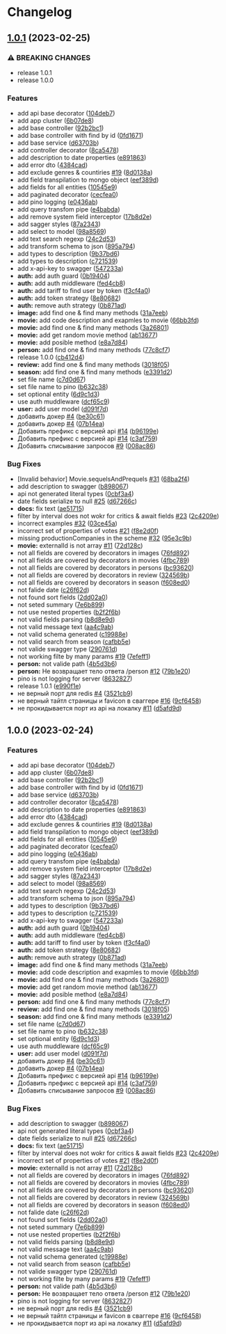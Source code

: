 # Changelog

## [1.0.1](https://github.com/mdwitr0/kinopoiskdev/compare/kinopooiskdev_api-v1.0.0...kinopooiskdev_api-v1.0.1) (2023-02-25)


### ⚠ BREAKING CHANGES

* release 1.0.1
* release 1.0.0

### Features

* add api base decorator ([104deb7](https://github.com/mdwitr0/kinopoiskdev/commit/104deb7815a46514552007a1490a0229fede987a))
* add app cluster ([6b07de8](https://github.com/mdwitr0/kinopoiskdev/commit/6b07de87721f8070c6536022ee2d3bf10df7d919))
* add base controller ([92b2bc1](https://github.com/mdwitr0/kinopoiskdev/commit/92b2bc1523f03e8d25d85485a85d632444fd6d2f))
* add base controller with find by id ([0fd1671](https://github.com/mdwitr0/kinopoiskdev/commit/0fd16711e88ced35468d60066663a63e1a2a3c4c))
* add base service ([d63703b](https://github.com/mdwitr0/kinopoiskdev/commit/d63703b69d8e63f3787b772025c006c0a5b2c060))
* add controller decorator ([8ca5478](https://github.com/mdwitr0/kinopoiskdev/commit/8ca5478596cb6b854fe4e9b3480952b43a955ee1))
* add description to date properties ([e891863](https://github.com/mdwitr0/kinopoiskdev/commit/e891863b200fc7501f7f36393391398a6660d71c))
* add error dto ([4384cad](https://github.com/mdwitr0/kinopoiskdev/commit/4384cadd9cf81f4226a4308a058dd6c7ba192064))
* add exclude genres & countiries [#19](https://github.com/mdwitr0/kinopoiskdev/issues/19) ([8d0138a](https://github.com/mdwitr0/kinopoiskdev/commit/8d0138abbb711964068d6fefac38efced0596cfb))
* add field transpilation to mongo object ([eef389d](https://github.com/mdwitr0/kinopoiskdev/commit/eef389d04974b906c25f4bf2adba298d3edec753))
* add fields for all entities ([10545e9](https://github.com/mdwitr0/kinopoiskdev/commit/10545e90895fe797f7d77e1ae8887cd63c1cb4fb))
* add paginated decorator ([cecfea0](https://github.com/mdwitr0/kinopoiskdev/commit/cecfea0b589f84d3e4b0afa14383c07e3828be18))
* add pino logging ([e0436ab](https://github.com/mdwitr0/kinopoiskdev/commit/e0436ab5c84d5e3e40a9d9c7ff4fb07e278641b5))
* add query transfom pipe ([e4babda](https://github.com/mdwitr0/kinopoiskdev/commit/e4babda53fd66f5ca76de19fcc2d71cfd0948a16))
* add remove system field interceptor ([17b8d2e](https://github.com/mdwitr0/kinopoiskdev/commit/17b8d2e5824a82d423b76b5d55fda9d8b15c1ceb))
* add sagger styles ([87a2343](https://github.com/mdwitr0/kinopoiskdev/commit/87a2343d95c08e66c671c416e5bdd1348c41d1e6))
* add select to model ([98a8569](https://github.com/mdwitr0/kinopoiskdev/commit/98a8569094f1b133113273fc66a1b7215817e4b4))
* add text search regexp ([24c2d53](https://github.com/mdwitr0/kinopoiskdev/commit/24c2d53fb22d996e6643bc4f85e2e7ab205ab34d))
* add transform schema to json ([895a794](https://github.com/mdwitr0/kinopoiskdev/commit/895a7940f4dadac522515a792e8081b39afb9831))
* add types to description ([9b37bd6](https://github.com/mdwitr0/kinopoiskdev/commit/9b37bd6ee30bfa71eae7c4c4768065bf72713b13))
* add types to description ([c721539](https://github.com/mdwitr0/kinopoiskdev/commit/c7215393690eafeff138d559855f4c1349959546))
* add x-api-key to swagger ([547233a](https://github.com/mdwitr0/kinopoiskdev/commit/547233aa5acac0dcd5c36aedebb93e50475b0390))
* **auth:** add auth guard ([0b19404](https://github.com/mdwitr0/kinopoiskdev/commit/0b1940429fecd5ccda19689bdd52b59dafaff66a))
* **auth:** add auth middleware ([fed4cb8](https://github.com/mdwitr0/kinopoiskdev/commit/fed4cb8bc9f0f6190cd8edb0a97b966ad0c6e03b))
* **auth:** add tariff to find user by token ([f3cf4a0](https://github.com/mdwitr0/kinopoiskdev/commit/f3cf4a08f37c556e6197eacb4bf021d394be3605))
* **auth:** add token strategy ([8e80682](https://github.com/mdwitr0/kinopoiskdev/commit/8e806825c869fbd04cbacc21b06768326f3057cb))
* **auth:** remove auth strategy ([0b871ad](https://github.com/mdwitr0/kinopoiskdev/commit/0b871ad17b8de10496123241aa6bdce2e36b36bb))
* **image:** add find one & find many methods ([31a7eeb](https://github.com/mdwitr0/kinopoiskdev/commit/31a7eeb57cbc401267dc08447ff63d1c702d6331))
* **movie:** add code description and exapmles to movie ([66bb3fd](https://github.com/mdwitr0/kinopoiskdev/commit/66bb3fdbbe88df42d7058d8fa9251ee692a800e6))
* **movie:** add find one & find many methods ([3a26801](https://github.com/mdwitr0/kinopoiskdev/commit/3a26801880fa9211ffcb6ce0b1cbc19591dbb8c7))
* **movie:** add get random movie method ([ab13677](https://github.com/mdwitr0/kinopoiskdev/commit/ab13677f708e932869a4d26eee14d2ab8d2832a7))
* **movie:** add posible method ([e8a7d84](https://github.com/mdwitr0/kinopoiskdev/commit/e8a7d84896073c679140a214ff9911139332e42c))
* **person:** add find one & find many methods ([77c8cf7](https://github.com/mdwitr0/kinopoiskdev/commit/77c8cf78d0f39e62ddb7b2847722a312a52d6619))
* release 1.0.0 ([cb412d4](https://github.com/mdwitr0/kinopoiskdev/commit/cb412d41c261b6298d9049da0411422ebfcdc276))
* **review:** add find one & find many methods ([3018f05](https://github.com/mdwitr0/kinopoiskdev/commit/3018f05f9d021f928223d381a4b2d4644b9e8528))
* **season:** add find one & find many methods ([e3391d2](https://github.com/mdwitr0/kinopoiskdev/commit/e3391d2e9378d07910b6eb02106490deb774e0c9))
* set file name ([c7d0d67](https://github.com/mdwitr0/kinopoiskdev/commit/c7d0d6700e13a7e9998212f556690b5d9381dd03))
* set file name to pino ([b632c38](https://github.com/mdwitr0/kinopoiskdev/commit/b632c387e2673ce3ddad13fd28f8cca7942957f1))
* set optional entity ([6d9c1d3](https://github.com/mdwitr0/kinopoiskdev/commit/6d9c1d3efe62fdbce76777dde10f67a80e1728d8))
* use auth muddleware ([dcf65c9](https://github.com/mdwitr0/kinopoiskdev/commit/dcf65c9219b30aad484ffb6018ec958a0361e534))
* **user:** add user model ([d091f7d](https://github.com/mdwitr0/kinopoiskdev/commit/d091f7dab73b1367281efd29f23c933d605d17dc))
* добавить докер [#4](https://github.com/mdwitr0/kinopoiskdev/issues/4) ([be30c61](https://github.com/mdwitr0/kinopoiskdev/commit/be30c61d9beb59301ac07af195f348a09d329098))
* добавить докер [#4](https://github.com/mdwitr0/kinopoiskdev/issues/4) ([07b14ea](https://github.com/mdwitr0/kinopoiskdev/commit/07b14eab37d162fe57abb91f6b001640393a8508))
* Добавить префикс c версией api [#14](https://github.com/mdwitr0/kinopoiskdev/issues/14) ([b96199e](https://github.com/mdwitr0/kinopoiskdev/commit/b96199ed773187e42756aed2d4bbfcaf82195ab5))
* Добавить префикс c версией api [#14](https://github.com/mdwitr0/kinopoiskdev/issues/14) ([c3af759](https://github.com/mdwitr0/kinopoiskdev/commit/c3af7594edde98b515bca8348940409e8a619414))
* Добавить списывание запросов [#9](https://github.com/mdwitr0/kinopoiskdev/issues/9) ([008ac86](https://github.com/mdwitr0/kinopoiskdev/commit/008ac86276d4bf85a92a9556647ed7a05945806f))


### Bug Fixes

* [Invalid behavior] Movie.sequelsAndPrequels [#31](https://github.com/mdwitr0/kinopoiskdev/issues/31) ([68ba2f4](https://github.com/mdwitr0/kinopoiskdev/commit/68ba2f4438d3f97e8b1da248f4c84d03c5eb7b01))
* add description to swagger ([b898067](https://github.com/mdwitr0/kinopoiskdev/commit/b898067fa09c340b6820765351b53e349afb674d))
* api not generated literal types ([0cbf3a4](https://github.com/mdwitr0/kinopoiskdev/commit/0cbf3a43edaa49f9ae76aa3bb315d029727bb7c1))
* date fields serialize to null [#25](https://github.com/mdwitr0/kinopoiskdev/issues/25) ([d67266c](https://github.com/mdwitr0/kinopoiskdev/commit/d67266c5ede677239f027b04e87cce010e22923d))
* **docs:** fix text ([ae51715](https://github.com/mdwitr0/kinopoiskdev/commit/ae5171517cefed225d01a3e6fdadcac26ee7532c))
* filter by interval does not wokr for critics & await fields [#23](https://github.com/mdwitr0/kinopoiskdev/issues/23) ([2c4209e](https://github.com/mdwitr0/kinopoiskdev/commit/2c4209eb1a34f6af7981bb468b62a134b1aec79e))
* incorrect examples [#32](https://github.com/mdwitr0/kinopoiskdev/issues/32) ([03ce45a](https://github.com/mdwitr0/kinopoiskdev/commit/03ce45a74baf1ace38a6f562f2f834f3b1768e2c))
* incorrect set of properties of votes [#21](https://github.com/mdwitr0/kinopoiskdev/issues/21) ([f8e2d0f](https://github.com/mdwitr0/kinopoiskdev/commit/f8e2d0f27ae43daf36bdcbd0928a0424e12a45cc))
* missing productionCompanies in the scheme [#32](https://github.com/mdwitr0/kinopoiskdev/issues/32) ([95e3c9b](https://github.com/mdwitr0/kinopoiskdev/commit/95e3c9bf7b3bbd01b7e5cd261b7fbbe047ceb12e))
* **movie:** externalId is not array [#11](https://github.com/mdwitr0/kinopoiskdev/issues/11) ([72d128c](https://github.com/mdwitr0/kinopoiskdev/commit/72d128c91cce06141f9e35bee8c64a306b696fae))
* not all fields are covered by decorators in images ([76fd892](https://github.com/mdwitr0/kinopoiskdev/commit/76fd89207ee7da5ee4a42b656c3c6366e0609d9e))
* not all fields are covered by decorators in movies ([4fbc789](https://github.com/mdwitr0/kinopoiskdev/commit/4fbc78940da65770688909ef0baf6d90e11a50c7))
* not all fields are covered by decorators in persons ([bc93620](https://github.com/mdwitr0/kinopoiskdev/commit/bc93620366faa681a4410aaa249eeb9849720f49))
* not all fields are covered by decorators in review ([324569b](https://github.com/mdwitr0/kinopoiskdev/commit/324569b52bab962a728ce884c82973a45910c8c8))
* not all fields are covered by decorators in season ([f608ed0](https://github.com/mdwitr0/kinopoiskdev/commit/f608ed0f51bb2d8967195520e9e5273e5a9a511a))
* not falide date ([c26f62d](https://github.com/mdwitr0/kinopoiskdev/commit/c26f62d9b54276379fce89ca4c0ace68e1312903))
* not found sort fields ([2dd02a0](https://github.com/mdwitr0/kinopoiskdev/commit/2dd02a0b17e26051d441058d30685301ef7016d8))
* not seted summary ([7e6b899](https://github.com/mdwitr0/kinopoiskdev/commit/7e6b899cf0bd08918108e9e35b4ebc1c53077a8a))
* not use nested properties ([b2f2f6b](https://github.com/mdwitr0/kinopoiskdev/commit/b2f2f6bdc1303e52388f75ffcd64268c83a1cfc8))
* not valid fields parsing ([b8d8e9d](https://github.com/mdwitr0/kinopoiskdev/commit/b8d8e9d67f3a758ee685cb16155fa84ee9476ef1))
* not valid message text ([aa4c9ab](https://github.com/mdwitr0/kinopoiskdev/commit/aa4c9abdc8aee21541949cf3d1853b18db07c312))
* not valid schema generated ([c19988e](https://github.com/mdwitr0/kinopoiskdev/commit/c19988ef1c56c1230b29b3ce42f34f9deed144f2))
* not valid search from season ([cafbb5e](https://github.com/mdwitr0/kinopoiskdev/commit/cafbb5e8e8b895a948df5ba7a9cd28045a3be271))
* not valide swagger type ([290761d](https://github.com/mdwitr0/kinopoiskdev/commit/290761d0378d5284559be295b968415680b6944e))
* not working filte by many params [#19](https://github.com/mdwitr0/kinopoiskdev/issues/19) ([7efeff1](https://github.com/mdwitr0/kinopoiskdev/commit/7efeff137a844162c619eb9db7e8ca9f98b36ee8))
* **person:** not valide path ([4b5d3b6](https://github.com/mdwitr0/kinopoiskdev/commit/4b5d3b6aa8076c8cf3bcee6ab854375f6585da24))
* **person:** Не возвращает тело ответа /person [#12](https://github.com/mdwitr0/kinopoiskdev/issues/12) ([79b1e20](https://github.com/mdwitr0/kinopoiskdev/commit/79b1e20bce47868ad635818041ce213034cec11a))
* pino is not logging for server ([8632827](https://github.com/mdwitr0/kinopoiskdev/commit/86328275b37a145e943fae32acf8cf83fe9b43ff))
* release 1.0.1 ([e990f1e](https://github.com/mdwitr0/kinopoiskdev/commit/e990f1e51bec32befe9d8ad33071812d1c6c26c0))
* не верный порт для redis [#4](https://github.com/mdwitr0/kinopoiskdev/issues/4) ([3521cb9](https://github.com/mdwitr0/kinopoiskdev/commit/3521cb9898033015689b1c79fe75308982394cc0))
* не верный тайтл страницы и favicon в сваггере [#16](https://github.com/mdwitr0/kinopoiskdev/issues/16) ([9cf6458](https://github.com/mdwitr0/kinopoiskdev/commit/9cf645871e39260a768b9a63cbf14555c42ec2e6))
* не прокидывается порт из api на локалку [#11](https://github.com/mdwitr0/kinopoiskdev/issues/11) ([d5afd9d](https://github.com/mdwitr0/kinopoiskdev/commit/d5afd9d058567686477229f146d306f3a1c9026f))

## 1.0.0 (2023-02-24)


### Features

* add api base decorator ([104deb7](https://github.com/mdwitr0/kinopoiskdev/commit/104deb7815a46514552007a1490a0229fede987a))
* add app cluster ([6b07de8](https://github.com/mdwitr0/kinopoiskdev/commit/6b07de87721f8070c6536022ee2d3bf10df7d919))
* add base controller ([92b2bc1](https://github.com/mdwitr0/kinopoiskdev/commit/92b2bc1523f03e8d25d85485a85d632444fd6d2f))
* add base controller with find by id ([0fd1671](https://github.com/mdwitr0/kinopoiskdev/commit/0fd16711e88ced35468d60066663a63e1a2a3c4c))
* add base service ([d63703b](https://github.com/mdwitr0/kinopoiskdev/commit/d63703b69d8e63f3787b772025c006c0a5b2c060))
* add controller decorator ([8ca5478](https://github.com/mdwitr0/kinopoiskdev/commit/8ca5478596cb6b854fe4e9b3480952b43a955ee1))
* add description to date properties ([e891863](https://github.com/mdwitr0/kinopoiskdev/commit/e891863b200fc7501f7f36393391398a6660d71c))
* add error dto ([4384cad](https://github.com/mdwitr0/kinopoiskdev/commit/4384cadd9cf81f4226a4308a058dd6c7ba192064))
* add exclude genres & countiries [#19](https://github.com/mdwitr0/kinopoiskdev/issues/19) ([8d0138a](https://github.com/mdwitr0/kinopoiskdev/commit/8d0138abbb711964068d6fefac38efced0596cfb))
* add field transpilation to mongo object ([eef389d](https://github.com/mdwitr0/kinopoiskdev/commit/eef389d04974b906c25f4bf2adba298d3edec753))
* add fields for all entities ([10545e9](https://github.com/mdwitr0/kinopoiskdev/commit/10545e90895fe797f7d77e1ae8887cd63c1cb4fb))
* add paginated decorator ([cecfea0](https://github.com/mdwitr0/kinopoiskdev/commit/cecfea0b589f84d3e4b0afa14383c07e3828be18))
* add pino logging ([e0436ab](https://github.com/mdwitr0/kinopoiskdev/commit/e0436ab5c84d5e3e40a9d9c7ff4fb07e278641b5))
* add query transfom pipe ([e4babda](https://github.com/mdwitr0/kinopoiskdev/commit/e4babda53fd66f5ca76de19fcc2d71cfd0948a16))
* add remove system field interceptor ([17b8d2e](https://github.com/mdwitr0/kinopoiskdev/commit/17b8d2e5824a82d423b76b5d55fda9d8b15c1ceb))
* add sagger styles ([87a2343](https://github.com/mdwitr0/kinopoiskdev/commit/87a2343d95c08e66c671c416e5bdd1348c41d1e6))
* add select to model ([98a8569](https://github.com/mdwitr0/kinopoiskdev/commit/98a8569094f1b133113273fc66a1b7215817e4b4))
* add text search regexp ([24c2d53](https://github.com/mdwitr0/kinopoiskdev/commit/24c2d53fb22d996e6643bc4f85e2e7ab205ab34d))
* add transform schema to json ([895a794](https://github.com/mdwitr0/kinopoiskdev/commit/895a7940f4dadac522515a792e8081b39afb9831))
* add types to description ([9b37bd6](https://github.com/mdwitr0/kinopoiskdev/commit/9b37bd6ee30bfa71eae7c4c4768065bf72713b13))
* add types to description ([c721539](https://github.com/mdwitr0/kinopoiskdev/commit/c7215393690eafeff138d559855f4c1349959546))
* add x-api-key to swagger ([547233a](https://github.com/mdwitr0/kinopoiskdev/commit/547233aa5acac0dcd5c36aedebb93e50475b0390))
* **auth:** add auth guard ([0b19404](https://github.com/mdwitr0/kinopoiskdev/commit/0b1940429fecd5ccda19689bdd52b59dafaff66a))
* **auth:** add auth middleware ([fed4cb8](https://github.com/mdwitr0/kinopoiskdev/commit/fed4cb8bc9f0f6190cd8edb0a97b966ad0c6e03b))
* **auth:** add tariff to find user by token ([f3cf4a0](https://github.com/mdwitr0/kinopoiskdev/commit/f3cf4a08f37c556e6197eacb4bf021d394be3605))
* **auth:** add token strategy ([8e80682](https://github.com/mdwitr0/kinopoiskdev/commit/8e806825c869fbd04cbacc21b06768326f3057cb))
* **auth:** remove auth strategy ([0b871ad](https://github.com/mdwitr0/kinopoiskdev/commit/0b871ad17b8de10496123241aa6bdce2e36b36bb))
* **image:** add find one & find many methods ([31a7eeb](https://github.com/mdwitr0/kinopoiskdev/commit/31a7eeb57cbc401267dc08447ff63d1c702d6331))
* **movie:** add code description and exapmles to movie ([66bb3fd](https://github.com/mdwitr0/kinopoiskdev/commit/66bb3fdbbe88df42d7058d8fa9251ee692a800e6))
* **movie:** add find one & find many methods ([3a26801](https://github.com/mdwitr0/kinopoiskdev/commit/3a26801880fa9211ffcb6ce0b1cbc19591dbb8c7))
* **movie:** add get random movie method ([ab13677](https://github.com/mdwitr0/kinopoiskdev/commit/ab13677f708e932869a4d26eee14d2ab8d2832a7))
* **movie:** add posible method ([e8a7d84](https://github.com/mdwitr0/kinopoiskdev/commit/e8a7d84896073c679140a214ff9911139332e42c))
* **person:** add find one & find many methods ([77c8cf7](https://github.com/mdwitr0/kinopoiskdev/commit/77c8cf78d0f39e62ddb7b2847722a312a52d6619))
* **review:** add find one & find many methods ([3018f05](https://github.com/mdwitr0/kinopoiskdev/commit/3018f05f9d021f928223d381a4b2d4644b9e8528))
* **season:** add find one & find many methods ([e3391d2](https://github.com/mdwitr0/kinopoiskdev/commit/e3391d2e9378d07910b6eb02106490deb774e0c9))
* set file name ([c7d0d67](https://github.com/mdwitr0/kinopoiskdev/commit/c7d0d6700e13a7e9998212f556690b5d9381dd03))
* set file name to pino ([b632c38](https://github.com/mdwitr0/kinopoiskdev/commit/b632c387e2673ce3ddad13fd28f8cca7942957f1))
* set optional entity ([6d9c1d3](https://github.com/mdwitr0/kinopoiskdev/commit/6d9c1d3efe62fdbce76777dde10f67a80e1728d8))
* use auth muddleware ([dcf65c9](https://github.com/mdwitr0/kinopoiskdev/commit/dcf65c9219b30aad484ffb6018ec958a0361e534))
* **user:** add user model ([d091f7d](https://github.com/mdwitr0/kinopoiskdev/commit/d091f7dab73b1367281efd29f23c933d605d17dc))
* добавить докер [#4](https://github.com/mdwitr0/kinopoiskdev/issues/4) ([be30c61](https://github.com/mdwitr0/kinopoiskdev/commit/be30c61d9beb59301ac07af195f348a09d329098))
* добавить докер [#4](https://github.com/mdwitr0/kinopoiskdev/issues/4) ([07b14ea](https://github.com/mdwitr0/kinopoiskdev/commit/07b14eab37d162fe57abb91f6b001640393a8508))
* Добавить префикс c версией api [#14](https://github.com/mdwitr0/kinopoiskdev/issues/14) ([b96199e](https://github.com/mdwitr0/kinopoiskdev/commit/b96199ed773187e42756aed2d4bbfcaf82195ab5))
* Добавить префикс c версией api [#14](https://github.com/mdwitr0/kinopoiskdev/issues/14) ([c3af759](https://github.com/mdwitr0/kinopoiskdev/commit/c3af7594edde98b515bca8348940409e8a619414))
* Добавить списывание запросов [#9](https://github.com/mdwitr0/kinopoiskdev/issues/9) ([008ac86](https://github.com/mdwitr0/kinopoiskdev/commit/008ac86276d4bf85a92a9556647ed7a05945806f))


### Bug Fixes

* add description to swagger ([b898067](https://github.com/mdwitr0/kinopoiskdev/commit/b898067fa09c340b6820765351b53e349afb674d))
* api not generated literal types ([0cbf3a4](https://github.com/mdwitr0/kinopoiskdev/commit/0cbf3a43edaa49f9ae76aa3bb315d029727bb7c1))
* date fields serialize to null [#25](https://github.com/mdwitr0/kinopoiskdev/issues/25) ([d67266c](https://github.com/mdwitr0/kinopoiskdev/commit/d67266c5ede677239f027b04e87cce010e22923d))
* **docs:** fix text ([ae51715](https://github.com/mdwitr0/kinopoiskdev/commit/ae5171517cefed225d01a3e6fdadcac26ee7532c))
* filter by interval does not wokr for critics & await fields [#23](https://github.com/mdwitr0/kinopoiskdev/issues/23) ([2c4209e](https://github.com/mdwitr0/kinopoiskdev/commit/2c4209eb1a34f6af7981bb468b62a134b1aec79e))
* incorrect set of properties of votes [#21](https://github.com/mdwitr0/kinopoiskdev/issues/21) ([f8e2d0f](https://github.com/mdwitr0/kinopoiskdev/commit/f8e2d0f27ae43daf36bdcbd0928a0424e12a45cc))
* **movie:** externalId is not array [#11](https://github.com/mdwitr0/kinopoiskdev/issues/11) ([72d128c](https://github.com/mdwitr0/kinopoiskdev/commit/72d128c91cce06141f9e35bee8c64a306b696fae))
* not all fields are covered by decorators in images ([76fd892](https://github.com/mdwitr0/kinopoiskdev/commit/76fd89207ee7da5ee4a42b656c3c6366e0609d9e))
* not all fields are covered by decorators in movies ([4fbc789](https://github.com/mdwitr0/kinopoiskdev/commit/4fbc78940da65770688909ef0baf6d90e11a50c7))
* not all fields are covered by decorators in persons ([bc93620](https://github.com/mdwitr0/kinopoiskdev/commit/bc93620366faa681a4410aaa249eeb9849720f49))
* not all fields are covered by decorators in review ([324569b](https://github.com/mdwitr0/kinopoiskdev/commit/324569b52bab962a728ce884c82973a45910c8c8))
* not all fields are covered by decorators in season ([f608ed0](https://github.com/mdwitr0/kinopoiskdev/commit/f608ed0f51bb2d8967195520e9e5273e5a9a511a))
* not falide date ([c26f62d](https://github.com/mdwitr0/kinopoiskdev/commit/c26f62d9b54276379fce89ca4c0ace68e1312903))
* not found sort fields ([2dd02a0](https://github.com/mdwitr0/kinopoiskdev/commit/2dd02a0b17e26051d441058d30685301ef7016d8))
* not seted summary ([7e6b899](https://github.com/mdwitr0/kinopoiskdev/commit/7e6b899cf0bd08918108e9e35b4ebc1c53077a8a))
* not use nested properties ([b2f2f6b](https://github.com/mdwitr0/kinopoiskdev/commit/b2f2f6bdc1303e52388f75ffcd64268c83a1cfc8))
* not valid fields parsing ([b8d8e9d](https://github.com/mdwitr0/kinopoiskdev/commit/b8d8e9d67f3a758ee685cb16155fa84ee9476ef1))
* not valid message text ([aa4c9ab](https://github.com/mdwitr0/kinopoiskdev/commit/aa4c9abdc8aee21541949cf3d1853b18db07c312))
* not valid schema generated ([c19988e](https://github.com/mdwitr0/kinopoiskdev/commit/c19988ef1c56c1230b29b3ce42f34f9deed144f2))
* not valid search from season ([cafbb5e](https://github.com/mdwitr0/kinopoiskdev/commit/cafbb5e8e8b895a948df5ba7a9cd28045a3be271))
* not valide swagger type ([290761d](https://github.com/mdwitr0/kinopoiskdev/commit/290761d0378d5284559be295b968415680b6944e))
* not working filte by many params [#19](https://github.com/mdwitr0/kinopoiskdev/issues/19) ([7efeff1](https://github.com/mdwitr0/kinopoiskdev/commit/7efeff137a844162c619eb9db7e8ca9f98b36ee8))
* **person:** not valide path ([4b5d3b6](https://github.com/mdwitr0/kinopoiskdev/commit/4b5d3b6aa8076c8cf3bcee6ab854375f6585da24))
* **person:** Не возвращает тело ответа /person [#12](https://github.com/mdwitr0/kinopoiskdev/issues/12) ([79b1e20](https://github.com/mdwitr0/kinopoiskdev/commit/79b1e20bce47868ad635818041ce213034cec11a))
* pino is not logging for server ([8632827](https://github.com/mdwitr0/kinopoiskdev/commit/86328275b37a145e943fae32acf8cf83fe9b43ff))
* не верный порт для redis [#4](https://github.com/mdwitr0/kinopoiskdev/issues/4) ([3521cb9](https://github.com/mdwitr0/kinopoiskdev/commit/3521cb9898033015689b1c79fe75308982394cc0))
* не верный тайтл страницы и favicon в сваггере [#16](https://github.com/mdwitr0/kinopoiskdev/issues/16) ([9cf6458](https://github.com/mdwitr0/kinopoiskdev/commit/9cf645871e39260a768b9a63cbf14555c42ec2e6))
* не прокидывается порт из api на локалку [#11](https://github.com/mdwitr0/kinopoiskdev/issues/11) ([d5afd9d](https://github.com/mdwitr0/kinopoiskdev/commit/d5afd9d058567686477229f146d306f3a1c9026f))
